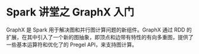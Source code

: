 # Spark 讲堂之 GraphX 入门

GraphX 是 Spark 用于解决图和并行图计算问题的新组件。GraphX 通过 RDD 的扩展，在其中引入了一个新的图抽象，即顶点和边带有特性的有向多重图，提供了一些基本运算符和优化了的 Pregel API，来支持图计算。